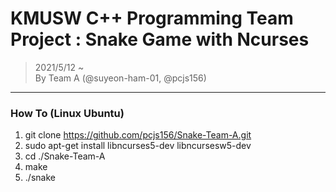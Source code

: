 # KMUSW C++ Programming Team Project : Snake Game with Ncurses
> 2021/5/12 ~  
> By Team A (@suyeon-ham-01, @pcjs156)
* * * 
### How To (Linux Ubuntu)
1. git clone https://github.com/pcjs156/Snake-Team-A.git
2. sudo apt-get install libncurses5-dev libncursesw5-dev
3. cd ./Snake-Team-A
4. make
5. ./snake

